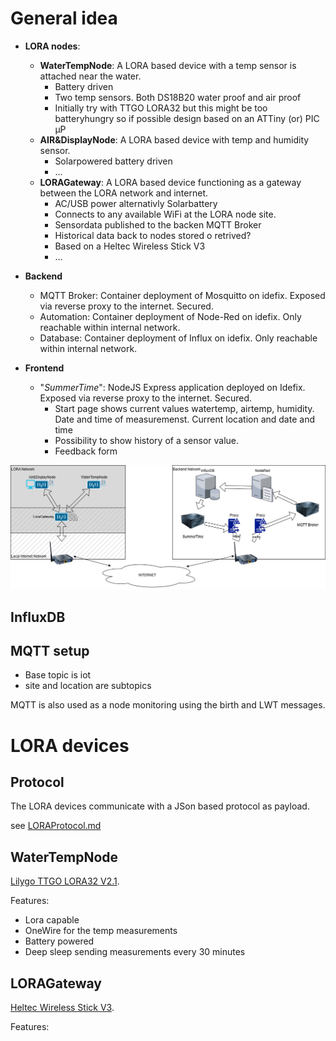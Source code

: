 # General idea

- **LORA nodes**:
  - **WaterTempNode**: A LORA based device with a temp sensor is attached near the water.
    - Battery driven
    - Two temp sensors. Both DS18B20 water proof and air proof
    - Initially try with TTGO LORA32 but this might be too batteryhungry so if possible design based on an ATTiny (or) PIC µP
  - **AIR&DisplayNode**: A LORA based device with temp and humidity sensor.
    - Solarpowered battery driven
    - ...
  - **LORAGateway**: A LORA based device functioning as a gateway between the LORA network and internet. 
    - AC/USB power alternativly Solarbattery
    - Connects to any available WiFi at the LORA node site.
    - Sensordata published to the backen MQTT Broker
    - Historical data back to nodes stored o retrived?
    - Based on a Heltec Wireless Stick V3
    - ...

- **Backend**
  - MQTT Broker: Container deployment of Mosquitto on idefix. Exposed via reverse proxy to the internet. Secured.
  - Automation: Container deployment of Node-Red on idefix. Only reachable within internal network.
  - Database: Container deployment of Influx on idefix. Only reachable within internal network.

- **Frontend**
  - "*SummerTime*": NodeJS Express application deployed on Idefix. Exposed via reverse proxy to the internet. Secured.
    - Start page shows current values watertemp, airtemp, humidity. Date and time of measuremenst. Current location and date and time
    - Possibility to show history of a sensor value.
    - Feedback form

![Design scetch](BadTemperature.drawio.png)

## InfluxDB

## MQTT setup

- Base topic is iot
- site and location are subtopics

MQTT is also used as a node monitoring using the birth and LWT messages.

# LORA devices
## Protocol

The LORA devices communicate with a JSon based protocol as payload.

see [LORAProtocol.md](./LORAProtocol.md)
## WaterTempNode

 [Lilygo TTGO LORA32 V2.1](https://lilygo.cc/products/lora3?srsltid=AfmBOop02ZAt2DNnjyeRxOZtab0ygGJ0dLK-7sXWsq4PshTEKc9ZP_9H).

Features:
- Lora capable
- OneWire for the temp measurements
- Battery powered
- Deep sleep sending measurements every 30 minutes

## LORAGateway

[Heltec Wireless Stick V3](https://heltec.org/project/wireless-stick-v3/).

Features:
